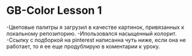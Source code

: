 # GB-Color Lesson 1
-Цветовые палитры я загрузил в качестве картинок, привязанных к локальному репозиторию.
-Ипользовался насыщенный колорит.
-Ссылку с подборкой на pinterest написанна чуть ниже, если она не работает, то я ее еще продублирую в коментарии к уроку.